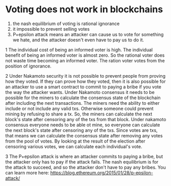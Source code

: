 Voting does not work in blockchains
==========

1) the nash equilibrium of voting is rational ignorance
2) it impossible to prevent selling votes
3) P+epsilon attack means an attacker can cause us to vote for something we hate, and the attacker doesn't even have to pay us to do it.


1
The individual cost of being an informed voter is high. The individual benefit of being an informed voter is almost zero. So the rational voter does not waste time becoming an informed voter. The ration voter votes from the position of ignorance.

2
Under Nakamoto security it is not possible to prevent people from proving how they voted. If they can prove how they voted, then it is also possible for an attacker to use a smart contract to commit to paying a bribe if you vote the way the attacker wants.
Under Nakamoto consensus it needs to be possible for the miners to calculate the consensus state of the blockchain after including the next transactions.
The miners need the ability to either include or not include any valid txs. Otherwise someone could prevent mining by refusing to share a tx.
So, the miners can calculate the next block's state after censoring any of the txs from that block.
Under nakamoto consensus everyone needs to be able ot mine, so everyone can calculate the next block's state after censoring any of the txs.
Since votes are txs, that means we can calculate the consensus state after removing any votes from the pool of votes.
By looking at the result of the election after censoring various votes, we can calculate each individual's vote.

3
The P+epsilon attack is where an attacker commits to paying a bribe, but the attacker only has to pay if the attack fails.
The nash equilibrium is for the attack to succeed, and so the attacker don't have to pay any bribes.
You can learn more here:
https://blog.ethereum.org/2015/01/28/p-epsilon-attack/
